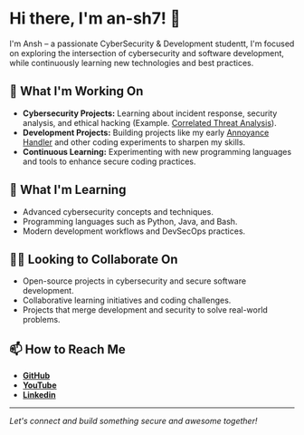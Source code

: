 # Hi there, I'm an-sh7! 👋

I'm Ansh – a passionate CyberSecurity & Development studentt, I'm focused on exploring the intersection of cybersecurity and software development, while continuously learning new technologies and best practices.

## 🔭 What I'm Working On
- **Cybersecurity Projects:** Learning about incident response, security analysis, and ethical hacking (Example. [Correlated Threat Analysis](https://github.com/an-sh7/Correlated-Threat-Analysis)).
- **Development Projects:** Building projects like my early [Annoyance Handler](https://github.com/an-sh7/Annoyance_Handler) and other coding experiments to sharpen my skills.
- **Continuous Learning:** Experimenting with new programming languages and tools to enhance secure coding practices.

## 🌱 What I'm Learning
- Advanced cybersecurity concepts and techniques.
- Programming languages such as Python, Java, and Bash.
- Modern development workflows and DevSecOps practices.

## 👯‍♂️ Looking to Collaborate On
- Open-source projects in cybersecurity and secure software development.
- Collaborative learning initiatives and coding challenges.
- Projects that merge development and security to solve real-world problems.

## 📫 How to Reach Me
- [**GitHub**](https://github.com/an-sh7)
- [**YouTube**](https://www.youtube.com/@an-sh7)
- [**Linkedin**](https://www.linkedin.com/in/an-sh7/)

---

*Let's connect and build something secure and awesome together!*
